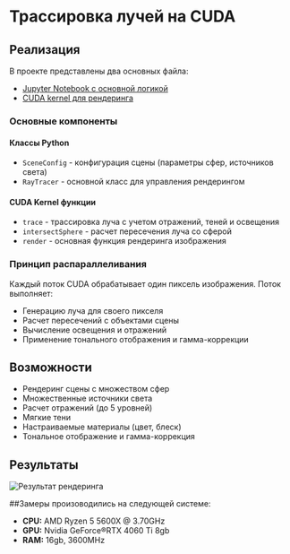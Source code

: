 # Трассировка лучей на CUDA

## Реализация
В проекте представлены два основных файла:
- [Jupyter Notebook с основной логикой](./RayTracing.ipynb)
- [CUDA kernel для рендеринга](./kernel.cu)

### Основные компоненты
#### Классы Python
- `SceneConfig` - конфигурация сцены (параметры сфер, источников света)
- `RayTracer` - основной класс для управления рендерингом

#### CUDA Kernel функции
- `trace` - трассировка луча с учетом отражений, теней и освещения
- `intersectSphere` - расчет пересечения луча со сферой
- `render` - основная функция рендеринга изображения

### Принцип распараллеливания
Каждый поток CUDA обрабатывает один пиксель изображения. Поток выполняет:
- Генерацию луча для своего пикселя
- Расчет пересечений с объектами сцены
- Вычисление освещения и отражений
- Применение тонального отображения и гамма-коррекции

## Возможности
- Рендеринг сцены с множеством сфер
- Множественные источники света
- Расчет отражений (до 5 уровней)
- Мягкие тени
- Настраиваемые материалы (цвет, блеск)
- Тональное отображение и гамма-коррекция

## Результаты
![Результат рендеринга](./output.bmp)

##Замеры произоводились на следующей системе:
- **CPU:** AMD Ryzen 5 5600X @ 3.70GHz
- **GPU:** Nvidia GeForce®RTX 4060 Ti 8gb
- **RAM:** 16gb, 3600MHz